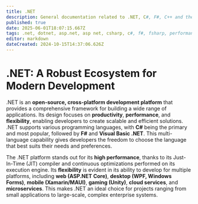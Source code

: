 ```yaml
---
title: .NET
description: General documentation related to .NET, C#, F#, C++ and the entire related ecosystem
published: true
date: 2025-06-01T18:07:15.667Z
tags: .net, dotnet, asp.net, asp net, csharp, c#, f#, fsharp, performance, high level, high performance, functional programming
editor: markdown
dateCreated: 2024-10-15T14:37:06.626Z
---
```


# .NET: A Robust Ecosystem for Modern Development

.NET is an **open-source, cross-platform development platform** that provides a comprehensive framework for building a wide range of applications. Its design focuses on **productivity**, **performance**, and **flexibility**, enabling developers to create scalable and efficient solutions. .NET supports various programming languages, with **C#** being the primary and most popular, followed by **F#** and **Visual Basic .NET**. This multi-language capability gives developers the freedom to choose the language that best suits their needs and preferences.

The .NET platform stands out for its **high performance**, thanks to its Just-In-Time (JIT) compiler and continuous optimizations performed on its execution engine. Its **flexibility** is evident in its ability to develop for multiple platforms, including **web (ASP.NET Core)**, **desktop (WPF, Windows Forms)**, **mobile (Xamarin/MAUI)**, **gaming (Unity)**, **cloud services**, and **microservices**. This makes .NET an ideal choice for projects ranging from small applications to large-scale, complex enterprise systems.